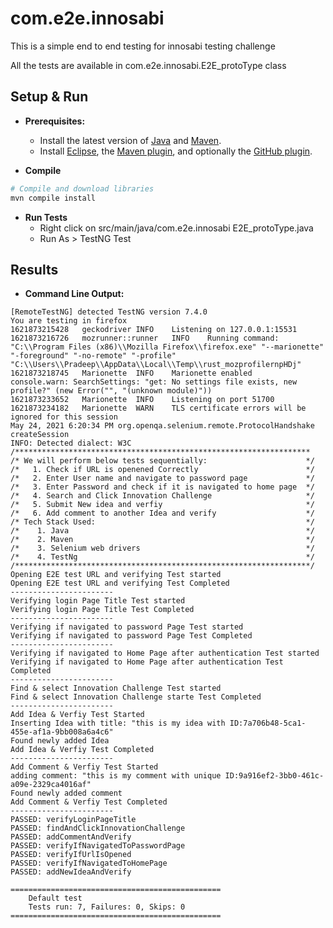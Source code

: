 # com.e2e.innosabi

This is a simple end to end testing for innosabi testing challenge

All the tests are available in com.e2e.innosabi.E2E_protoType class

Setup & Run
-----
* **Prerequisites:**
    * Install the latest version of [Java](https://java.com) and [Maven](https://maven.apache.org/download.html).
    * Install [Eclipse](http://www.eclipse.org/downloads/), the [Maven plugin](http://eclipse.org/m2e/), and optionally the [GitHub plugin](http://eclipse.github.com/).

* **Compile**
```bash
# Compile and download libraries
mvn compile install
```
* **Run Tests**
   * Right click on src/main/java/com.e2e.innosabi E2E_protoType.java
   * Run As > TestNG Test

Results
-----
* **Command Line Output:**
```
[RemoteTestNG] detected TestNG version 7.4.0
You are testing in firefox
1621873215428	geckodriver	INFO	Listening on 127.0.0.1:15531
1621873216726	mozrunner::runner	INFO	Running command: "C:\\Program Files (x86)\\Mozilla Firefox\\firefox.exe" "--marionette" "-foreground" "-no-remote" "-profile" "C:\\Users\\Pradeep\\AppData\\Local\\Temp\\rust_mozprofilernpHDj"
1621873218745	Marionette	INFO	Marionette enabled
console.warn: SearchSettings: "get: No settings file exists, new profile?" (new Error("", "(unknown module)"))
1621873233652	Marionette	INFO	Listening on port 51700
1621873234182	Marionette	WARN	TLS certificate errors will be ignored for this session
May 24, 2021 6:20:34 PM org.openqa.selenium.remote.ProtocolHandshake createSession
INFO: Detected dialect: W3C
/******************************************************************
/* We will perform below tests sequentially:                      */
/*   1. Check if URL is openened Correctly                        */
/*   2. Enter User name and navigate to password page        	  */
/*   3. Enter Password and check if it is navigated to home page  */
/*   4. Search and Click Innovation Challenge                     */
/*   5. Submit New idea and verfiy                                */
/*   6. Add comment to another Idea and verify                    */
/* Tech Stack Used:                                               */
/*    1. Java                                                     */
/*    2. Maven                                                    */
/*    3. Selenium web drivers                                     */
/*    4. TestNg                                                   */
/******************************************************************/
Opening E2E test URL and verifying Test started
Opening E2E test URL and verifying Test Completed
-----------------------
Verifying login Page Title Test started
Verifying login Page Title Test Completed
-----------------------
Verifying if navigated to password Page Test started
Verifying if navigated to password Page Test Completed
-----------------------
Verifying if navigated to Home Page after authentication Test started
Verifying if navigated to Home Page after authentication Test Completed
-----------------------
Find & select Innovation Challenge Test started
Find & select Innovation Challenge starte Test Completed
-----------------------
Add Idea & Verfiy Test Started
Inserting Idea with title: "this is my idea with ID:7a706b48-5ca1-455e-af1a-9bb008a6a4c6"
Found newly added Idea
Add Idea & Verfiy Test Completed
-----------------------
Add Comment & Verfiy Test Started
adding comment: "this is my comment with unique ID:9a916ef2-3bb0-461c-a09e-2329ca4016af"
Found newly added comment
Add Comment & Verfiy Test Completed
-----------------------
PASSED: verifyLoginPageTitle
PASSED: findAndClickInnovationChallenge
PASSED: addCommentAndVerify
PASSED: verifyIfNavigatedToPasswordPage
PASSED: verifyIfUrlIsOpened
PASSED: verifyIfNavigatedToHomePage
PASSED: addNewIdeaAndVerify

===============================================
    Default test
    Tests run: 7, Failures: 0, Skips: 0
===============================================
```
